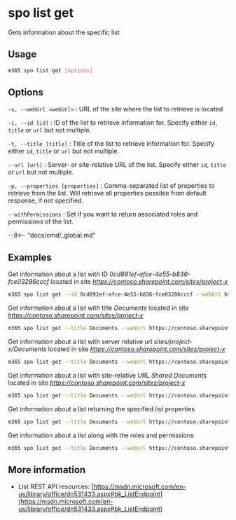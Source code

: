 # spo list get

Gets information about the specific list

## Usage

```sh
m365 spo list get [options]
```

## Options

`-u, --webUrl <webUrl>`
: URL of the site where the list to retrieve is located

`-i, --id [id]`
: ID of the list to retrieve information for. Specify either `id`, `title` or `url` but not multiple.

`-t, --title [title]`
: Title of the list to retrieve information for. Specify either `id`, `title` or `url` but not multiple.

`--url [url]`
: Server- or site-relative URL of the list. Specify either `id`, `title` or `url` but not multiple.

`-p, --properties [properties]`
: Comma-separated list of properties to retrieve from the list. Will retrieve all properties possible from default response, if not specified.

`--withPermissions`
: Set if you want to return associated roles and permissions of the list.

--8<-- "docs/cmd/_global.md"

## Examples

Get information about a list with ID _0cd891ef-afce-4e55-b836-fce03286cccf_ located in site _https://contoso.sharepoint.com/sites/project-x_

```sh
m365 spo list get --id 0cd891ef-afce-4e55-b836-fce03286cccf --webUrl https://contoso.sharepoint.com/sites/project-x
```

Get information about a list with title _Documents_ located in site _https://contoso.sharepoint.com/sites/project-x_

```sh
m365 spo list get --title Documents --webUrl https://contoso.sharepoint.com/sites/project-x
```

Get information about a list with server relative url _sites/project-x/Documents_ located in site _https://contoso.sharepoint.com/sites/project-x_

```sh
m365 spo list get --title Documents --webUrl https://contoso.sharepoint.com/sites/project-x --listUrl 'sites/project-x/Documents'
```

Get information about a list with site-relative URL _Shared Documents_ located in site _https://contoso.sharepoint.com/sites/project-x_

```sh
m365 spo list get --title Documents --webUrl https://contoso.sharepoint.com/sites/project-x --listUrl 'Shared Documents'
```

Get information about a list returning the specified list properties

```sh
m365 spo list get --title Documents --webUrl https://contoso.sharepoint.com/sites/project-x --properties "Title,Id,HasUniqueRoleAssignments,AllowContentTypes"
```

Get information about a list along with the roles and permissions

```sh
m365 spo list get --title Documents --webUrl https://contoso.sharepoint.com/sites/project-x --withPermissions
```

## More information

- List REST API resources: [https://msdn.microsoft.com/en-us/library/office/dn531433.aspx#bk_ListEndpoint](https://msdn.microsoft.com/en-us/library/office/dn531433.aspx#bk_ListEndpoint)

